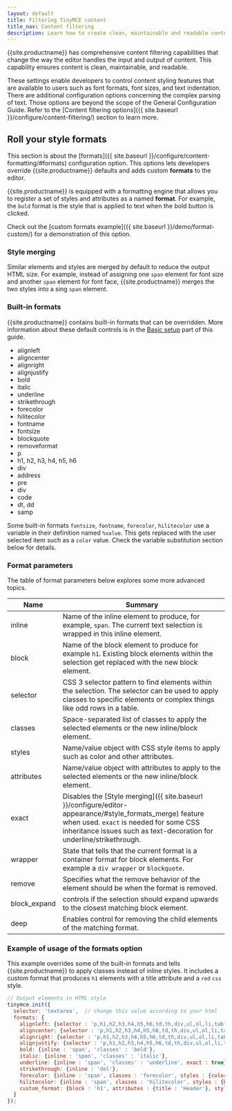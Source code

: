 ```yaml
---
layout: default
title: Filtering TinyMCE content
title_nav: Content filtering
description: Learn how to create clean, maintainable and readable content.
---
```


{{site.productname}} has comprehensive content filtering capabilities that change the way the editor handles the input and output of content. This capability ensures content is clean, maintainable, and readable.

These settings enable developers to control content styling features that are available to users such as font formats, font sizes, and text indentation. There are additional configuration options concerning the complex parsing of text. Those options are beyond the scope of the General Configuration Guide. Refer to the [Content filtering options]({{ site.baseurl }}/configure/content-filtering/) section to learn more.

## Roll your style formats

This section is about the [formats]({{ site.baseurl }}/configure/content-formatting/#formats) configuration option. This options lets developers override {{site.productname}} defaults and adds custom **formats** to the editor.

{{site.productname}} is equipped with a formatting engine that allows you to register a set of styles and attributes as a named **format**. For example, the `bold` format is the style that is applied to text when the bold button is clicked.

Check out the [custom formats example]({{ site.baseurl }}/demo/format-custom/) for a demonstration of this option.

### Style merging

Similar elements and styles are merged by default to reduce the output HTML size. For example, instead of assigning one `span` element for font size and another `span` element for font face, {{site.productname}} merges the two styles into a sing `span` element.

### Built-in formats

{{site.productname}} contains built-in formats that can be overridden. More information about these default controls is in the [Basic setup]({{site.baseurl}}/general-configuration-guide/basic-setup/) part of this guide.

* alignleft
* aligncenter
* alignright
* alignjustify
* bold
* italic
* underline
* strikethrough
* forecolor
* hilitecolor
* fontname
* fontsize
* blockquote
* removeformat
* p
* h1, h2, h3, h4, h5, h6
* div
* address
* pre
* div
* code
* dt, dd
* samp

Some built-in formats `fontsize`, `fontname`, `forecolor`, `hilitecolor` use a variable in their definition named `%value`. This gets replaced with the user selected item such as a `color` value. Check the variable substitution section below for details.

### Format parameters

The table of format parameters below explores some more advanced topics.

| Name       | Summary          |
|------------|------------------|
| inline     | Name of the inline element to produce, for example, `span`. The current text selection is wrapped in this inline element.
| block      | Name of the block element to produce for example `h1`. Existing block elements within the selection get replaced with the new block element. |
| selector   | CSS 3 selector pattern to find elements within the selection. The selector can be used to apply classes to specific elements or complex things like odd rows in a table. |
| classes    | Space-separated list of classes to apply the selected elements or the new inline/block element. |
| styles     | Name/value object with CSS style items to apply such as color and other attributes. |
| attributes | Name/value object with attributes to apply to the selected elements or the new inline/block element. |
| exact      | Disables the [Style merging]({{ site.baseurl }}/configure/editor-appearance/#style_formats_merge) feature when used. `exact` is needed for some CSS inheritance issues such as text-decoration for underline/strikethrough. |
| wrapper    | State that tells that the current format is a container format for block elements. For example a `div wrapper` or `blockquote`. |
| remove     | Specifies what the remove behavior of the element should be when the format is removed. |
| block_expand | controls if the selection should expand upwards to the closest matching block element.|
| deep       | Enables control for removing the child elements of the matching format. |

### Example of usage of the formats option

This example overrides some of the built-in formats and tells {{site.productname}} to apply classes instead of inline styles. It includes a custom format that produces `h1` elements with a title attribute and a `red` `css` style.

```js
// Output elements in HTML style
tinymce.init({
  selector: 'textarea',  // change this value according to your html
  formats: {
    alignleft: {selector : 'p,h1,h2,h3,h4,h5,h6,td,th,div,ul,ol,li,table,img,audio,video', classes : 'left'},
    aligncenter: {selector : 'p,h1,h2,h3,h4,h5,h6,td,th,div,ul,ol,li,table,img,audio,video', classes : 'center'},
    alignright: {selector : 'p,h1,h2,h3,h4,h5,h6,td,th,div,ul,ol,li,table,img,audio,video', classes : 'right'},
    alignjustify: {selector : 'p,h1,h2,h3,h4,h5,h6,td,th,div,ul,ol,li,table,img,audio,video', classes : 'full'},
    bold: {inline : 'span', 'classes' : 'bold'},
    italic: {inline : 'span', 'classes' : 'italic'},
    underline: {inline : 'span', 'classes' : 'underline', exact : true},
    strikethrough: {inline : 'del'},
    forecolor: {inline : 'span', classes : 'forecolor', styles : {color : '%value'}},
    hilitecolor: {inline : 'span', classes : 'hilitecolor', styles : {backgroundColor : '%value'}},
    custom_format: {block : 'h1', attributes : {title : 'Header'}, styles : {color : 'red'}}
  }
});
```
